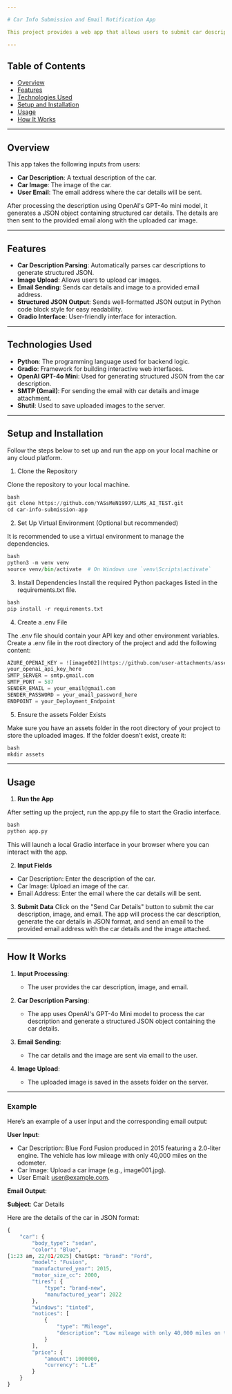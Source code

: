 ```yaml
---

# Car Info Submission and Email Notification App

This project provides a web app that allows users to submit car descriptions, upload car images, and receive the car details formatted as a structured JSON via email. The app processes the description using OpenAI's GPT-4o mini model and sends an email containing the car details, including a JSON format and the uploaded image as an attachment.

---
```


## Table of Contents

- [Overview](#overview)
- [Features](#features)
- [Technologies Used](#technologies-used)
- [Setup and Installation](#setup-and-installation)
- [Usage](#usage)
- [How It Works](#how-it-works)

---

## Overview

This app takes the following inputs from users:

- **Car Description**: A textual description of the car.
- **Car Image**: The image of the car.
- **User Email**: The email address where the car details will be sent.

After processing the description using OpenAI's GPT-4o mini model, it generates a JSON object containing structured car details. The details are then sent to the provided email along with the uploaded car image.

---

## Features

- **Car Description Parsing**: Automatically parses car descriptions to generate structured JSON.
- **Image Upload**: Allows users to upload car images.
- **Email Sending**: Sends car details and image to a provided email address.
- **Structured JSON Output**: Sends well-formatted JSON output in Python code block style for easy readability.
- **Gradio Interface**: User-friendly interface for interaction.

---

## Technologies Used

- **Python**: The programming language used for backend logic.
- **Gradio**: Framework for building interactive web interfaces.
- **OpenAI GPT-4o Mini**: Used for generating structured JSON from the car description.
- **SMTP (Gmail)**: For sending the email with car details and image attachment.
- **Shutil**: Used to save uploaded images to the server.

---

## Setup and Installation

Follow the steps below to set up and run the app on your local machine or any cloud platform.

1. Clone the Repository

Clone the repository to your local machine.

```python
bash
git clone https://github.com/YASsMeN1997/LLMS_AI_TEST.git
cd car-info-submission-app
```

2. Set Up Virtual Environment (Optional but recommended)

It is recommended to use a virtual environment to manage the dependencies.

```python
bash
python3 -m venv venv
source venv/bin/activate  # On Windows use `venv\Scripts\activate`
```

3. Install Dependencies
Install the required Python packages listed in the requirements.txt file.

```python
bash
pip install -r requirements.txt
```

4. Create a .env File

The .env file should contain your API key and other environment variables. Create a .env file in the root directory of the project and add the following content:

```python
AZURE_OPENAI_KEY = ![image002](https://github.com/user-attachments/assets/0abb808d-8b0d-4442-88c4-84377f7ee1f1)
your_openai_api_key_here
SMTP_SERVER = smtp.gmail.com
SMTP_PORT = 587
SENDER_EMAIL = your_email@gmail.com
SENDER_PASSWORD = your_email_password_here
ENDPOINT = your_Deployment_Endpoint
```

5. Ensure the assets Folder Exists

Make sure you have an assets folder in the root directory of your project to store the uploaded images. If the folder doesn't exist, create it:

```python
bash
mkdir assets
```

---

## Usage

1. **Run the App**

After setting up the project, run the app.py file to start the Gradio interface.

```python
bash
python app.py
```

This will launch a local Gradio interface in your browser where you can interact with the app.

2. **Input Fields**

- Car Description: Enter the description of the car.
- Car Image: Upload an image of the car.
- Email Address: Enter the email where the car details will be sent.

3. **Submit Data**
Click on the "Send Car Details" button to submit the car description, image, and email. The app will process the car description, generate the car details in JSON format, and send an email to the provided email address with the car details and the image attached.

---


## How It Works

1. **Input Processing**:
   - The user provides the car description, image, and email.
   
2. **Car Description Parsing**:
   - The app uses OpenAI's GPT-4o Mini model to process the car description and generate a structured JSON object containing the car details.

3. **Email Sending**:
   - The car details and the image are sent via email to the user.

4. **Image Upload**:
   - The uploaded image is saved in the assets folder on the server.

---

### Example

Here’s an example of a user input and the corresponding email output:

**User Input**:

- Car Description: Blue Ford Fusion produced in 2015 featuring a 2.0-liter engine. The vehicle has low mileage with only 40,000 miles on the odometer.
- Car Image: Upload a car image (e.g., image001.jpg).
- User Email: user@example.com.

**Email Output**:


**Subject**: Car Details

Here are the details of the car in JSON format:

```python
{
    "car": {
        "body_type": "sedan",
        "color": "Blue",
[1:23 am, 22/01/2025] ChatGpt: "brand": "Ford",
        "model": "Fusion",
        "manufactured_year": 2015,
        "motor_size_cc": 2000,
        "tires": {
            "type": "brand-new",
            "manufactured_year": 2022
        },
        "windows": "tinted",
        "notices": [
            {
                "type": "Mileage",
                "description": "Low mileage with only 40,000 miles on the odometer."
            }
        ],
        "price": {
            "amount": 1000000,
            "currency": "L.E"
        }
    }
}
```
